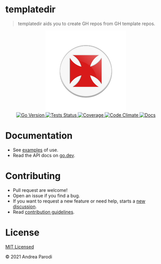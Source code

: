 # templatedir

> templatedir aids you to create GH repos from GH template repos.

<div align="center">
<img 
    width="50%"
    alt="logo" 
    src="media/logo.svg">
</div>

<div align="center">
<a 
    href="https://github.com/parro-it/templatedir/blob/0764588ea9629ba0bdf8e5786f6371208b95067a/go.mod#L3" style="display: inline">
    <img 
        alt="Go Version" 
        src="https://img.shields.io/github/go-mod/go-version/parro-it/templatedir?style=flat&logo=go">
</a>
<a 
    href="https://github.com/parro-it/templatedir/actions/workflows/go.yml" 
    style="display: inline"> 
    <img 
        alt="Tests Status" 
        src="https://img.shields.io/github/workflow/status/parro-it/templatedir/Test/master?style=flat&label=Tests&logo=github">
</a>
<a 
    href="https://codeclimate.com/github/parro-it/templatedir/test_coverage"
    style="display: inline"> 
    <img 
        alt="Coverage" 
        src="https://img.shields.io/codeclimate/coverage/parro-it/templatedir?style=flat&label=Coverage&logo=code-climate">
</a>
<a 
    href="https://codeclimate.com/github/parro-it/templatedir" 
    style="display: inline"> 
    <img 
        alt="Code Climate" 
        src="https://img.shields.io/codeclimate/maintainability/parro-it/templatedir?style=flat&label=Code-Climate&logo=code-climate">
</a> 
<a 
    href="https://pkg.go.dev/github.com/parro-it/templatedir" 
    style="display: inline"> 
    <img 
        alt="Docs" 
        src="https://img.shields.io/badge/Docs-go.dev-blue?logo=go&logoColor=white&style=flat">
</a>
</div>



# Documentation

* See [examples](examples_test.go) of use.
* Read the API docs on [go.dev](https://pkg.go.dev/github.com/parro-it/templatedir).

# Contributing

* Pull request are welcome!
* Open an issue if you find a bug.
* If you want to request a new feature or need help, starts a [new discussion](https://github.com/parro-it/templatedir/discussions/new).
* Read [contribution guidelines](contributing.md).

# License
[MIT Licensed](LICENSE)

© 2021 Andrea Parodi
